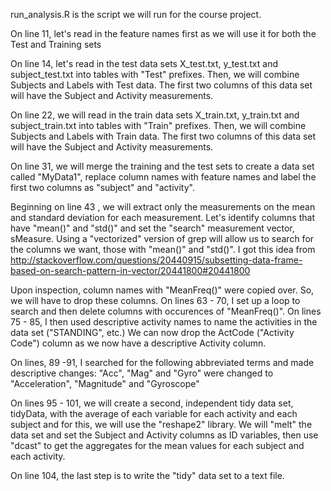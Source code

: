 run_analysis.R is the script we will run for the course project.

On line 11, let's read in the feature names first as we will use it for both the Test and Training sets

On line 14, let's read in the test data sets X_test.txt, y_test.txt and subject_test.txt into tables with "Test" prefixes.
Then, we will combine Subjects and Labels with Test data. The first two columns of this data set will have the Subject and Activity measurements.

On line 22, we will read in the train data sets X_train.txt, y_train.txt and subject_train.txt into tables with "Train" prefixes. Then, we will combine Subjects and Labels with Train data. The first two columns of this data set will have the Subject and Activity measurements.

On line 31, we will merge the training and the test sets to create a data set called "MyData1", replace column names with feature names and label the first two columns as "subject" and "activity".

Beginning on line 43 , we will extract only the measurements on the mean and standard deviation for each measurement. Let's identify columns that have "mean()" and "std()" and set the "search" measurement vector, sMeasure. Using a "vectorized" version of grep will allow us to search for the columns we want, those with "mean()" and "std()". I got this idea from http://stackoverflow.com/questions/20440915/subsetting-data-frame-based-on-search-pattern-in-vector/20441800#20441800

Upon inspection, column names with "MeanFreq()" were copied over. So, we will have to drop these columns. 
On lines 63 - 70, I set up a loop to search and then delete columns with occurences of "MeanFreq()". 
On lines 75 - 85, I then used descriptive activity names to name the activities in the data set ("STANDING", etc.) We can now drop the ActCode ("Activity Code") column as we now have a descriptive Activity column.

On lines, 89 -91, I searched for the following abbreviated terms and made descriptive changes:
"Acc", "Mag" and "Gyro" were changed to "Acceleration", "Magnitude" and "Gyroscope"

On lines 95 - 101, we will create a second, independent tidy data set, tidyData, with the average of each variable for each activity and each subject and for this, we will use the "reshape2" library. We will "melt" the data set and set the Subject and Activity  columns as ID variables, then use "dcast" to get the aggregates for the mean values for each subject and each activity.

On line 104, the last step is to write the "tidy" data set to a text file.

